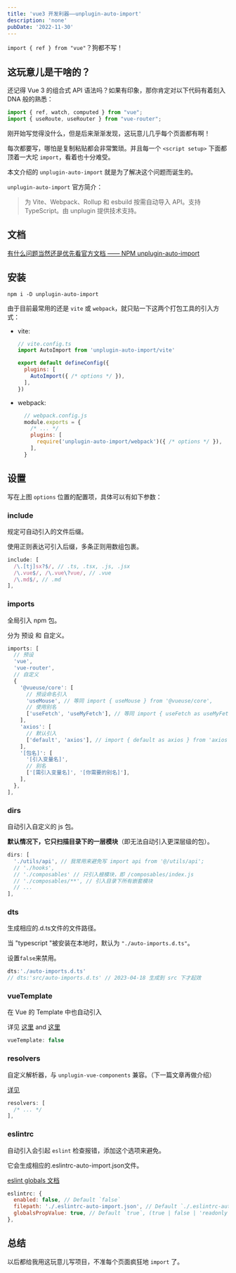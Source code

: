 ```yaml
---
title: 'vue3 开发利器——unplugin-auto-import'
description: 'none'
pubDate: '2022-11-30'
---
```


```import { ref } from "vue"```？狗都不写！

<!-- more -->

## 这玩意儿是干啥的？

还记得 Vue 3 的组合式 API 语法吗？如果有印象，那你肯定对以下代码有着刻入 DNA 般的熟悉：

```js
import { ref, watch, computed } from "vue";
import { useRoute, useRouter } from "vue-router";
```

刚开始写觉得没什么，但是后来渐渐发现，这玩意儿几乎每个页面都有啊！

每次都要写，哪怕是复制粘贴都会非常繁琐。并且每一个 ```<script setup>``` 下面都顶着一大坨 ```import```，看着也十分难受。

本文介绍的 ```unplugin-auto-import``` 就是为了解决这个问题而诞生的。

```unplugin-auto-import``` 官方简介：

> 为 Vite、Webpack、Rollup 和 esbuild 按需自动导入 API。支持 TypeScript。由 unplugin 提供技术支持。

## 文档

[有什么问题当然还是优先看官方文档 —— NPM unplugin-auto-import
](https://www.npmjs.com/package/unplugin-auto-import)

## 安装

```base
npm i -D unplugin-auto-import
```

由于目前最常用的还是 ```vite``` 或 ```webpack```，就只贴一下这两个打包工具的引入方式：

- vite:

  ```js
  // vite.config.ts
  import AutoImport from 'unplugin-auto-import/vite'

  export default defineConfig({
    plugins: [
      AutoImport({ /* options */ }),
    ],
  })
  ```

- webpack:

  ```js
    // webpack.config.js
    module.exports = {
      /* ... */
      plugins: [
        require('unplugin-auto-import/webpack')({ /* options */ }),
      ],
    }
  ```

## 设置

写在上图 ```options``` 位置的配置项，具体可以有如下参数：

### include

规定可自动引入的文件后缀。

使用正则表达可引入后缀，多条正则用数组包裹。

```js
include: [
  /\.[tj]sx?$/, // .ts, .tsx, .js, .jsx
  /\.vue$/, /\.vue\?vue/, // .vue
  /\.md$/, // .md
],
```

### imports

全局引入 npm 包。

分为 预设 和 自定义。

```js
imports: [
  // 预设
  'vue',
  'vue-router',
  // 自定义
  {
    '@vueuse/core': [
      // 预设命名引入
      'useMouse', // 等同 import { useMouse } from '@vueuse/core',
      // 使用别名
      ['useFetch', 'useMyFetch'], // 等同 import { useFetch as useMyFetch } from '@vueuse/core',
    ],
    'axios': [
      // 默认引入
      ['default', 'axios'], // import { default as axios } from 'axios',
    ],
    '[包名]': [
      '[引入变量名]',
      // 别名
      ['[需引入变量名]', '[你需要的别名]'],
    ],
  },
],
```

### dirs

自动引入自定义的 js 包。

**默认情况下，它只扫描目录下的一层模块**（即无法自动引入更深层级的包）。

```js
dirs: [
  './utils/api', // 我常用来避免写 import api from '@/utils/api';
  // './hooks',
  // './composables' // 只引入根模块，即 /composables/index.js
  // './composables/**', // 引入目录下所有嵌套模块
  // ...
],
```

### dts

生成相应的.d.ts文件的文件路径。

当 "typescript "被安装在本地时，默认为 ```"./auto-imports.d.ts"```。

设置`false`来禁用。

```js
dts:'./auto-imports.d.ts'
// dts:'src/auto-imports.d.ts' // 2023-04-18 生成到 src 下才起效
```

### vueTemplate

在 Vue 的 Template 中也自动引入

详见 [这里](https://github.com/unjs/unimport/pull/15) and [这里](https://github.com/unjs/unimport/pull/72)

```js
vueTemplate: false
```

### resolvers

自定义解析器，与 `unplugin-vue-components` 兼容。（下一篇文章再做介绍）

[详见](https://github.com/antfu/unplugin-auto-import/pull/23/)

```js
resolvers: [
  /* ... */
],
```

### eslintrc

自动引入会引起 ```eslint``` 检查报错，添加这个选项来避免。

它会生成相应的.eslintrc-auto-import.json文件。

[eslint globals 文档](https://eslint.org/docs/user-guide/configuring/language-options#specifying-globals)

```js
eslintrc: {
  enabled: false, // Default `false`
  filepath: './.eslintrc-auto-import.json', // Default `./.eslintrc-auto-import.json`
  globalsPropValue: true, // Default `true`, (true | false | 'readonly' | 'readable' | 'writable' | 'writeable')
},
```

## 总结

以后都给我用这玩意儿写项目，不准每个页面疯狂地 ```import``` 了。
